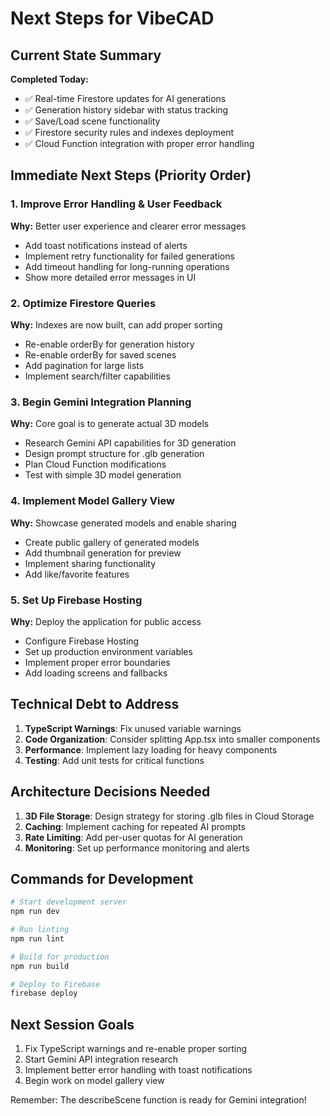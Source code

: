 # Next Steps for VibeCAD

## Current State Summary
**Completed Today:**
- ✅ Real-time Firestore updates for AI generations
- ✅ Generation history sidebar with status tracking
- ✅ Save/Load scene functionality
- ✅ Firestore security rules and indexes deployment
- ✅ Cloud Function integration with proper error handling

## Immediate Next Steps (Priority Order)

### 1. Improve Error Handling & User Feedback
**Why:** Better user experience and clearer error messages
- Add toast notifications instead of alerts
- Implement retry functionality for failed generations
- Add timeout handling for long-running operations
- Show more detailed error messages in UI

### 2. Optimize Firestore Queries
**Why:** Indexes are now built, can add proper sorting
- Re-enable orderBy for generation history
- Re-enable orderBy for saved scenes
- Add pagination for large lists
- Implement search/filter capabilities

### 3. Begin Gemini Integration Planning
**Why:** Core goal is to generate actual 3D models
- Research Gemini API capabilities for 3D generation
- Design prompt structure for .glb generation
- Plan Cloud Function modifications
- Test with simple 3D model generation

### 4. Implement Model Gallery View
**Why:** Showcase generated models and enable sharing
- Create public gallery of generated models
- Add thumbnail generation for preview
- Implement sharing functionality
- Add like/favorite features

### 5. Set Up Firebase Hosting
**Why:** Deploy the application for public access
- Configure Firebase Hosting
- Set up production environment variables
- Implement proper error boundaries
- Add loading screens and fallbacks

## Technical Debt to Address
1. **TypeScript Warnings**: Fix unused variable warnings
2. **Code Organization**: Consider splitting App.tsx into smaller components
3. **Performance**: Implement lazy loading for heavy components
4. **Testing**: Add unit tests for critical functions

## Architecture Decisions Needed
1. **3D File Storage**: Design strategy for storing .glb files in Cloud Storage
2. **Caching**: Implement caching for repeated AI prompts
3. **Rate Limiting**: Add per-user quotas for AI generation
4. **Monitoring**: Set up performance monitoring and alerts

## Commands for Development
```bash
# Start development server
npm run dev

# Run linting
npm run lint

# Build for production
npm run build

# Deploy to Firebase
firebase deploy
```

## Next Session Goals
1. Fix TypeScript warnings and re-enable proper sorting
2. Start Gemini API integration research
3. Implement better error handling with toast notifications
4. Begin work on model gallery view

Remember: The describeScene function is ready for Gemini integration!